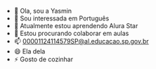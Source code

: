 - 👋 Ola, sou a Yasmin 
- 👀 Sou interessada em Português 
- 🌱 Atualmente estou aprendendo Alura Star 
- 💞️ Estou procurando colaborar em aulas
- 📫 00001124114579SP@al.educacao.sp.gov.br
- 😄 Ela dela
- ⚡ Gosto de cozinhar 

<!---
Yasmin0512/Yasmin0512 is a ✨ special ✨ repository because its `README.md` (this file) appears on your GitHub profile.
You can click the Preview link to take a look at your changes.
--->
